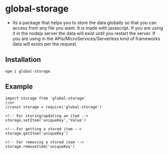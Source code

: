 # global-storage

- Its a package that helps you to store the data globally so that you can access from any file you want. It is made with javascript. If you are using it in the nodejs server the data will exist until you restart the server. If you are using in the APIs/MicroServices/Serverless kind of frameworks data will exists per the request.

## Installation
`npm i global-storage`


## Example
```
import storage from 'global-storage'
//or
//const storage = require('global-storage')

<!-- For storing/updating an item -->
storage.setItem('uniqueKey','Value')

<!-- For getting a stored item -->
storage.getItem('uniqueKey')

<!-- For removing a stored item -->
storage.removeItem('uniqueKey')

```